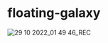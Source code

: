 # floating-galaxy
![29 10 2022_01 49 46_REC](https://user-images.githubusercontent.com/22621352/198730680-4aebbc23-33b9-4137-82aa-984319dbcba0.png)
